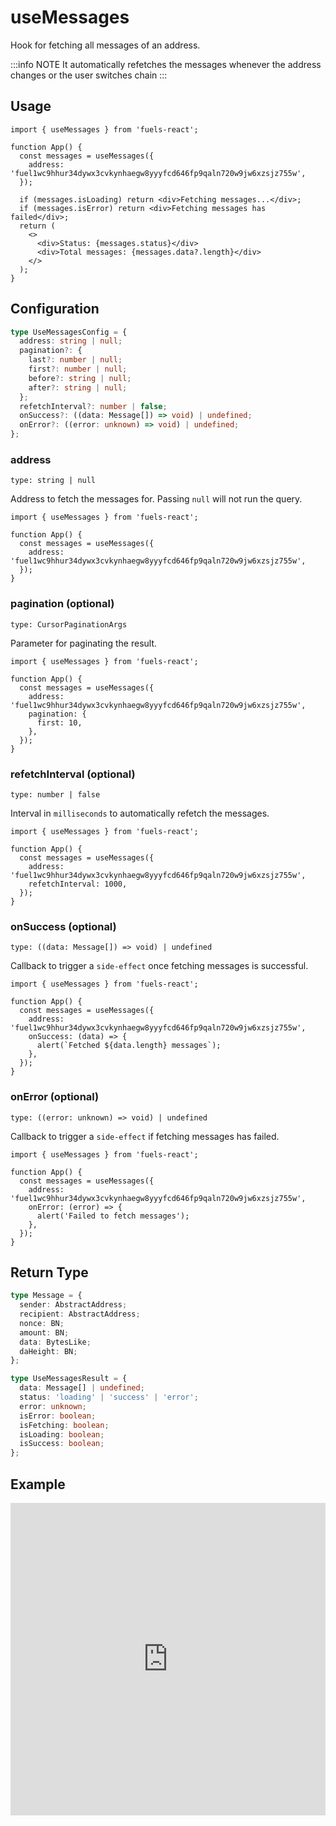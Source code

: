 # useMessages

Hook for fetching all messages of an address.

:::info NOTE
It automatically refetches the messages whenever the address changes or the user switches chain
:::

## Usage

```tsx
import { useMessages } from 'fuels-react';

function App() {
  const messages = useMessages({
    address: 'fuel1wc9hhur34dywx3cvkynhaegw8yyyfcd646fp9qaln720w9jw6xzsjz755w',
  });

  if (messages.isLoading) return <div>Fetching messages...</div>;
  if (messages.isError) return <div>Fetching messages has failed</div>;
  return (
    <>
      <div>Status: {messages.status}</div>
      <div>Total messages: {messages.data?.length}</div>
    </>
  );
}
```

## Configuration

```ts
type UseMessagesConfig = {
  address: string | null;
  pagination?: {
    last?: number | null;
    first?: number | null;
    before?: string | null;
    after?: string | null;
  };
  refetchInterval?: number | false;
  onSuccess?: ((data: Message[]) => void) | undefined;
  onError?: ((error: unknown) => void) | undefined;
};
```

### address

`type: string | null`

Address to fetch the messages for. Passing `null` will not run the query.

```tsx {5}
import { useMessages } from 'fuels-react';

function App() {
  const messages = useMessages({
    address: 'fuel1wc9hhur34dywx3cvkynhaegw8yyyfcd646fp9qaln720w9jw6xzsjz755w',
  });
}
```

### pagination (optional)

`type: CursorPaginationArgs`

Parameter for paginating the result.

```tsx {6-8}
import { useMessages } from 'fuels-react';

function App() {
  const messages = useMessages({
    address: 'fuel1wc9hhur34dywx3cvkynhaegw8yyyfcd646fp9qaln720w9jw6xzsjz755w',
    pagination: {
      first: 10,
    },
  });
}
```

### refetchInterval (optional)

`type: number | false`

Interval in `milliseconds` to automatically refetch the messages.

```tsx {6}
import { useMessages } from 'fuels-react';

function App() {
  const messages = useMessages({
    address: 'fuel1wc9hhur34dywx3cvkynhaegw8yyyfcd646fp9qaln720w9jw6xzsjz755w',
    refetchInterval: 1000,
  });
}
```

### onSuccess (optional)

`type: ((data: Message[]) => void) | undefined`

Callback to trigger a `side-effect` once fetching messages is successful.

```tsx {6-8}
import { useMessages } from 'fuels-react';

function App() {
  const messages = useMessages({
    address: 'fuel1wc9hhur34dywx3cvkynhaegw8yyyfcd646fp9qaln720w9jw6xzsjz755w',
    onSuccess: (data) => {
      alert(`Fetched ${data.length} messages`);
    },
  });
}
```

### onError (optional)

`type: ((error: unknown) => void) | undefined`

Callback to trigger a `side-effect` if fetching messages has failed.

```tsx {6-8}
import { useMessages } from 'fuels-react';

function App() {
  const messages = useMessages({
    address: 'fuel1wc9hhur34dywx3cvkynhaegw8yyyfcd646fp9qaln720w9jw6xzsjz755w',
    onError: (error) => {
      alert('Failed to fetch messages');
    },
  });
}
```

## Return Type

```ts
type Message = {
  sender: AbstractAddress;
  recipient: AbstractAddress;
  nonce: BN;
  amount: BN;
  data: BytesLike;
  daHeight: BN;
};

type UseMessagesResult = {
  data: Message[] | undefined;
  status: 'loading' | 'success' | 'error';
  error: unknown;
  isError: boolean;
  isFetching: boolean;
  isLoading: boolean;
  isSuccess: boolean;
};
```

## Example

<iframe frameborder="0" width="100%" height="500px" src="https://stackblitz.com/github/0xYami/fuels-react/blob/main/examples/accounts/messages?embed=1&file=src/App.tsx&hideNavigation=1&hideDevTools=true&terminalHeight=0&ctl=1"></iframe>
